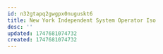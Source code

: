 ```yaml
---
id: n32gtapq2gwgpx0nuguskt6
title: New York Independent System Operator Iso
desc: ''
updated: 1747681074732
created: 1747681074732
---
```

